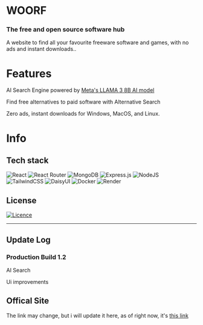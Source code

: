# WOORF
### The free and open source software hub

A website to find all your favourite freeware software and games, with no ads and instant downloads..



# Features

AI Search Engine powered by [Meta's LLAMA 3 8B AI model](https://llama.meta.com/)

Find free alternatives to paid software with Alternative Search

Zero ads, instant downloads for Windows, MacOS, and Linux.

# Info

## Tech stack
![React](https://img.shields.io/badge/react-%2320232a.svg?style=for-the-badge&logo=react&logoColor=%2361DAFB) ![React Router](https://img.shields.io/badge/React_Router-CA4245?style=for-the-badge&logo=react-router&logoColor=white) ![MongoDB](https://img.shields.io/badge/MongoDB-%234ea94b.svg?style=for-the-badge&logo=mongodb&logoColor=white) ![Express.js](https://img.shields.io/badge/express.js-%23404d59.svg?style=for-the-badge&logo=express&logoColor=%2361DAFB) ![NodeJS](https://img.shields.io/badge/node.js-6DA55F?style=for-the-badge&logo=node.js&logoColor=white) ![TailwindCSS](https://img.shields.io/badge/tailwindcss-%2338B2AC.svg?style=for-the-badge&logo=tailwind-css&logoColor=white) ![DaisyUI](https://img.shields.io/badge/daisyui-5A0EF8?style=for-the-badge&logo=daisyui&logoColor=white) ![Docker](https://img.shields.io/badge/docker-%230db7ed.svg?style=for-the-badge&logo=docker&logoColor=white) ![Render](https://img.shields.io/badge/Render-%46E3B7.svg?style=for-the-badge&logo=render&logoColor=white)

## License
[![Licence](https://img.shields.io/github/license/Ileriayo/markdown-badges?style=for-the-badge)](./LICENSE)
<hr>

## Update Log
### Production Build 1.2
AI Search

Ui improvements

## Offical Site
The link may change, but i will update it here, as of right now, it's [this link](server-bzhe.onrender.com)
